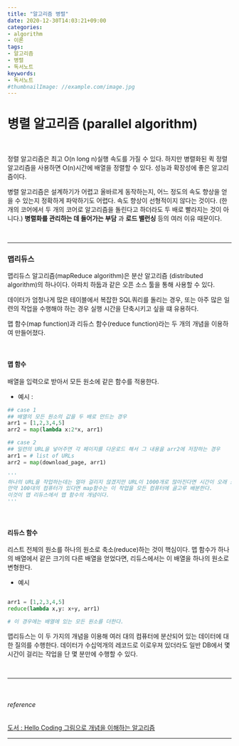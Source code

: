 ```yaml
---
title: "알고리즘 병렬"
date: 2020-12-30T14:03:21+09:00
categories:
- algorithm
- 이론
tags:
- 알고리즘
- 병렬
- 독서노트
keywords:
- 독서노트
#thumbnailImage: //example.com/image.jpg
---
```


<!--more-->
# 병렬 알고리즘 (parallel algorithm)

&nbsp;

정렬 알고리즘은 최고 O(n long n)실행 속도를 가질 수 있다. 하지만 병렬화된 퀵 정렬 알고리즘을 사용하면 O(n)시간에 배열을 정렬할 수 있다. 성능과 확장성에 좋은 알고리즘이다.

병렬 알고리즘은 설계하기가 어렵고 올바르게 동작하는지, 어느 정도의 속도 향상을 얻을 수 있는지 정확하게 파악하기도 어렵다. 속도 향상이 선형적이지 않다는 것이다. (한 개의 코어에서 두 개의 코어로 알고리즘을 돌린다고 하더라도 두 배로 빨라지는 것이 아니다.) **병렬화를 관리하는 데 들어가는 부담** 과 **로드 밸런싱** 등의 여러 이유 때문이다.

&nbsp;

-----

### 맵리듀스

맵리듀스 알고리즘(mapReduce algorithm)은 분산 알고리즘 (distributed algorithm)의 하나이다. 아파치 하둡과 같은 오픈 소스 툴을 통해 사용할 수 있다.

데이터가 엄청나게 많은 테이블에서 복잡한 SQL쿼리를 돌리는 경우, 또는 아주 많은 일련의 작업을 수행해야 하는 경우 실행 시간을 단축시키고 싶을 떄 유용하다.

맵 함수(map function)과 리듀스 함수(reduce function)라는 두 개의 개념을 이용하여 만들어졌다.

&nbsp;

#### 맵 함수

배열을 입력으로 받아서 모든 원소에 같은 함수를 적용한다. 

- 예시 : 
```python
## case 1
## 배열의 모든 원소의 값을 두 배로 만드는 경우
arr1 = [1,2,3,4,5]
arr2 = map(lambda x:2*x, arr1) 

## case 2
## 일련의 URL을 넣어주면 각 페이지를 다운로드 해서 그 내용을 arr2에 저장하는 경우 
arr1 = # list of URLs
arr2 = map(download_page, arr1)

'''
하나의 URL을 작업하는데는 얼마 걸리지 않겠지만 URL이 1000개로 많아진다면 시간이 오래 소요된다.
만약 100대의 컴퓨터가 있다면 map함수는 이 작업을 모든 컴퓨터에 골고루 배분한다. 
이것이 맵 리듀스에서 맵 함수의 개념이다.
'''
```

&nbsp;

#### 리듀스 함수

리스트 전체의 원소를 하나의 원소로 축소(reduce)하는 것이 핵심이다. 맵 함수가 하나의 배열에서 같은 크기의 다른 배열을 얻었다면, 리듀스에서는 이 배열을 하나의 원소로 변형한다.

- 예시
```python

arr1 = [1,2,3,4,5]
reduce(lambda x,y: x+y, arr1)

# 이 경우에는 배열에 있는 모든 원소를 더한다.

```

맵리듀스는 이 두 가지의 개념을 이용해 여러 대의 컴퓨터에 분산되어 있는 데이터에 대한 질의를 수행한다. 데이터가 수십억개의 레코드로 이로우져 있더라도 일반 DB에서 몇 시간이 걸리는 작업을 단 몇 분만에 수행할 수 있다.


&nbsp;

-----

&nbsp;

###### reference
[도서 : Hello Coding 그림으로 개념을 이해하는 알고리즘](https://book.naver.com/bookdb/book_detail.nhn?bid=11823284)


-----